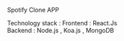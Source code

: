 Spotify Clone APP 

Technology stack : 
Frontend : React.Js</br>
Backend : Node.js , Koa.js , MongoDB 
